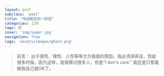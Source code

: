 ```yaml
---
layout: post
subclass: 'post'
title: "写给赖总的一封信"
categories: 工作
tags: 信
cover: 'img/super.jpg'
navigation: True
logo: 'assets/images/ghost.png'
---
```



> 前言： 出于感性、理性、人性等等方方面面的原因，我必须讲真话，但是很多时候，因为这样，我得罪过很多人，但是“I don's care.” 我还是只管着做我自己就OK了。
